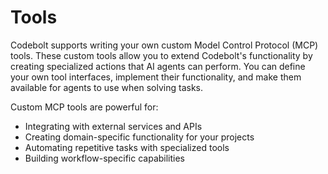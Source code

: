# Tools

Codebolt supports writing your own custom Model Control Protocol (MCP) tools. These custom tools allow you to extend Codebolt's functionality by creating specialized actions that AI agents can perform. You can define your own tool interfaces, implement their functionality, and make them available for agents to use when solving tasks.

Custom MCP tools are powerful for:
- Integrating with external services and APIs
- Creating domain-specific functionality for your projects
- Automating repetitive tasks with specialized tools
- Building workflow-specific capabilities


